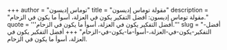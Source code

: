 +++
author = "توماس إديسون"
title = "مقولة توماس إديسون"
description = "مقولة توماس إديسون: أفضل التفكير يكون في العزلة، أسوأ ما يكون في الزحام."
quote = '''أفضل التفكير يكون في العزلة، أسوأ ما يكون في الزحام.'''
slug = "أفضل-التفكير-يكون-في-العزلة،-أسوأ-ما-يكون-في-الزحام"
+++
أفضل التفكير يكون في العزلة، أسوأ ما يكون في الزحام.
